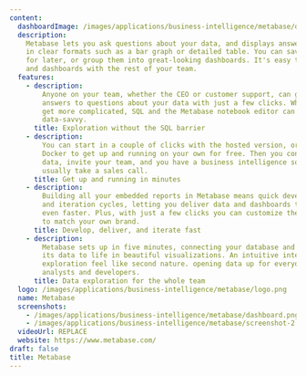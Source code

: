 ```yaml
---
content:
  dashboardImage: /images/applications/business-intelligence/metabase/dashboard.png
  description:
    Metabase lets you ask questions about your data, and displays answers
    in clear formats such as a bar graph or detailed table. You can save your questions
    for later, or group them into great-looking dashboards. It's easy to share questions
    and dashboards with the rest of your team.
  features:
    - description:
        Anyone on your team, whether the CEO or customer support, can get
        answers to questions about your data with just a few clicks. When the questions
        get more complicated, SQL and the Metabase notebook editor can be used by the
        data-savvy.
      title: Exploration without the SQL barrier
    - description:
        You can start in a couple of clicks with the hosted version, or use
        Docker to get up and running on your own for free. Then you connect to your
        data, invite your team, and you have a business intelligence solution that would
        usually take a sales call.
      title: Get up and running in minutes
    - description:
        Building all your embedded reports in Metabase means quick development
        and iteration cycles, letting you deliver data and dashboards to your customers
        even faster. Plus, with just a few clicks you can customize the look and feel
        to match your own brand.
      title: Develop, deliver, and iterate fast
    - description:
        Metabase sets up in five minutes, connecting your database and bringing
        its data to life in beautiful visualizations. An intuitive interface makes data
        exploration feel like second nature. opening data up for everyone, not just
        analysts and developers.
      title: Data exploration for the whole team
  logo: /images/applications/business-intelligence/metabase/logo.png
  name: Metabase
  screenshots:
    - /images/applications/business-intelligence/metabase/dashboard.png
    - /images/applications/business-intelligence/metabase/screenshot-2.png
  videoUrl: REPLACE
  website: https://www.metabase.com/
draft: false
title: Metabase
---
```

